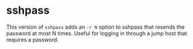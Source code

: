 # sshpass

This version of `sshpass` adds an `-r N` option to sshpass that resends the password at most N times. Useful for logging in through a jump host that requires a password.
